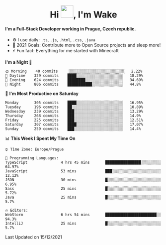 <h1 align="center">Hi <img src="https://raw.githubusercontent.com/MrWakeCZ/MrWakeCZ/master/Hi.gif" width="40px" />, I'm Wake</h1>

#### I'm a Full-Stack Developer working in Prague, Czech republic.
- ⚙️ I use daily: `.ts`, `.js`, `.html`, `.css`, `.java`
- 🥅 2021 Goals: Contribute more to Open Source projects and sleep more!
- ⚡ Fun fact: Everything for me started with Minecraft

<!--START_SECTION:waka-->
**I'm a Night 🦉** 

```text
🌞 Morning    40 commits     ░░░░░░░░░░░░░░░░░░░░░░░░░   2.22% 
🌆 Daytime    329 commits    ████░░░░░░░░░░░░░░░░░░░░░   18.29% 
🌃 Evening    624 commits    ████████░░░░░░░░░░░░░░░░░   34.69% 
🌙 Night      806 commits    ███████████░░░░░░░░░░░░░░   44.8%

```
📅 **I'm Most Productive on Saturday** 

```text
Monday       305 commits    ████░░░░░░░░░░░░░░░░░░░░░   16.95% 
Tuesday      196 commits    ██░░░░░░░░░░░░░░░░░░░░░░░   10.89% 
Wednesday    239 commits    ███░░░░░░░░░░░░░░░░░░░░░░   13.29% 
Thursday     268 commits    ███░░░░░░░░░░░░░░░░░░░░░░   14.9% 
Friday       225 commits    ███░░░░░░░░░░░░░░░░░░░░░░   12.51% 
Saturday     307 commits    ████░░░░░░░░░░░░░░░░░░░░░   17.07% 
Sunday       259 commits    ███░░░░░░░░░░░░░░░░░░░░░░   14.4%

```


📊 **This Week I Spent My Time On** 

```text
⌚︎ Time Zone: Europe/Prague

💬 Programming Languages: 
TypeScript               4 hrs 45 mins       ████████████████░░░░░░░░░   64.97% 
JavaScript               53 mins             ███░░░░░░░░░░░░░░░░░░░░░░   12.12% 
JSON                     30 mins             █░░░░░░░░░░░░░░░░░░░░░░░░   6.95% 
Sass                     25 mins             █░░░░░░░░░░░░░░░░░░░░░░░░   5.72% 
Java                     25 mins             █░░░░░░░░░░░░░░░░░░░░░░░░   5.7%

🔥 Editors: 
WebStorm                 6 hrs 54 mins       ███████████████████████░░   94.3% 
IntelliJ                 25 mins             █░░░░░░░░░░░░░░░░░░░░░░░░   5.7%

```


 Last Updated on 15/12/2021
<!--END_SECTION:waka-->
